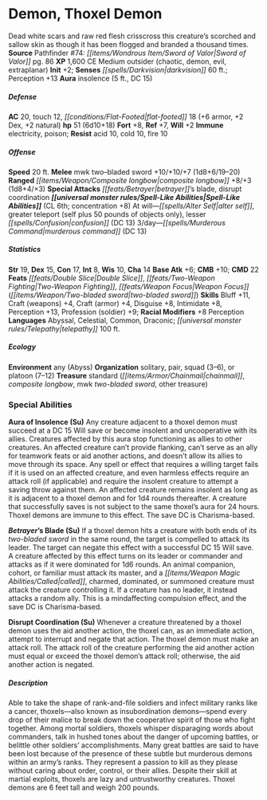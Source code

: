 ﻿---
cssclass: [monsters]
title1: Demon, Thoxel Demon
desc_short: Dead white scars and raw red flesh crisscross this creature's scorched
  and sallow skin as though it has been flogged and branded a thousand times.
title2: Thoxel Demon
CR: 5
sources:
- name: 'Pathfinder #74: Sword of Valor'
  page: 86
  link: http://paizo.com/products/btpy90qb?Pathfinder-Adventure-Path-74-Sword-of-Valor
XP: 1600
alignment: CE
size: Medium
type: outsider
subtypes:
- chaotic
- demon
- evil
- extraplanar
initiative:
  bonus: 2
senses:
  darkvision: 60
auras:
- name: insolence
  radius: 5
  DC: 15
AC:
  AC: 20
  touch: 12
  flat_footed: 18
  components:
    armor: 6
    dex: 2
    natural: 2
HP:
  HP: 51
  long: 6d10+18
saves:
  fort: 8
  ref: 7
  will: 2
immunities:
- electricity
- poison
resistances:
  acid: 10
  cold: 10
  fire: 10
speeds:
  base: 20
attacks:
  melee:
  - - text: mwk two-bladed sword +10/+10/+7 (1d8+6/19-20)
      entries:
      - - damage: 1d8+6
          crit_range: 19-20
      attack: mwk two-bladed sword
      bonus:
      - 10
      - 10
      - 7
  ranged:
  - - text: composite longbow +8/+3 (1d8+4/×3)
      entries:
      - - damage: 1d8+4
          crit_multiplier: 3
      attack: composite longbow
      bonus:
      - 8
      - 3
  special:
  - betrayer's blade
  - disrupt coordination
spell_like_abilities:
  entries:
  - name: alter self
    source: default
    freq: At will
  - name: greater teleport
    source: default
    freq: At will
    other: self plus 50 pounds of objects only
  - name: lesser confusion
    source: default
    freq: At will
    DC: 13
  - superscripts:
    - UM
    name: murderous command
    source: default
    freq: 3/day
    DC: 13
  sources:
  - name: default
    CL: 6
    concentration: 8
ability_scores:
  STR: 19
  DEX: 15
  CON: 17
  INT: 8
  WIS: 10
  CHA: 14
BAB: 6
CMB: 10
CMD: 22
feats:
- name: Double Slice
- name: Two-Weapon Fighting
- name: Weapon Focus (two-bladed sword)
skills:
  Bluff: 11
  Craft (weapons): 4
  Craft (armor): 4
  Disguise: 8
  Intimidate: 8
  Perception: 13
  Profession (soldier): 9
  _racial_mods:
    Perception:
      _: 8
languages:
- Abyssal
- Celestial
- Common
- Draconic
- telepathy 100 ft.
ecology:
  environment: any (Abyss)
  organization: solitary, pair, squad (3-6), or platoon (7-12)
  treasure_type: standard
  treasure:
  - chainmail
  - composite longbow
  - mwk two-bladed sword
  - other treasure
special_abilities:
  Aura of Insolence (Su): Any creature adjacent to a thoxel demon must succeed at
    a DC 15 Will save or become insolent and uncooperative with its allies. Creatures
    affected by this aura stop functioning as allies to other creatures. An affected
    creature can't provide flanking, can't serve as an ally for teamwork feats or
    aid another actions, and doesn't allow its allies to move through its space. Any
    spell or effect that requires a willing target fails if it is used on an affected
    creature, and even harmless effects require an attack roll (if applicable) and
    require the insolent creature to attempt a saving throw against them. An affected
    creature remains insolent as long as it is adjacent to a thoxel demon and for
    1d4 rounds thereafter. A creature that successfully saves is not subject to the
    same thoxel's aura for 24 hours. Thoxel demons are immune to this effect. The
    save DC is Charisma-based.
  Betrayer's Blade (Su): If a thoxel demon hits a creature with both ends of its two-bladed
    sword in the same round, the target is compelled to attack its leader. The target
    can negate this effect with a successful DC 15 Will save. A creature affected
    by this effect turns on its leader or commander and attacks as if it were dominated
    for 1d6 rounds. An animal companion, cohort, or familiar must attack its master,
    and a called, charmed, dominated, or summoned creature must attack the creature
    controlling it. If a creature has no leader, it instead attacks a random ally.
    This is a mindaffecting compulsion effect, and the save DC is Charisma-based.
  Disrupt Coordination (Su): Whenever a creature threatened by a thoxel demon uses
    the aid another action, the thoxel can, as an immediate action, attempt to interrupt
    and negate that action. The thoxel demon must make an attack roll. The attack
    roll of the creature performing the aid another action must equal or exceed the
    thoxel demon's attack roll; otherwise, the aid another action is negated.
desc_long: Able to take the shape of rank-and-file soldiers and infect military ranks
  like a cancer, thoxels-also known as insubordination demons-spend every drop of
  their malice to break down the cooperative spirit of those who fight together. Among
  mortal soldiers, thoxels whisper disparaging words about commanders, talk in hushed
  tones about the danger of upcoming battles, or belittle other soldiers' accomplishments.
  Many great battles are said to have been lost because of the presence of these subtle
  but murderous demons within an army's ranks. They represent a passion to kill as
  they please without caring about order, control, or their allies. Despite their
  skill at martial exploits, thoxels are lazy and untrustworthy creatures. Thoxel
  demons are 6 feet tall and weigh 200 pounds.

---

# Demon, Thoxel Demon
Dead white scars and raw red flesh crisscross this creature’s scorched and sallow skin as though it has been flogged and branded a thousand times.
**Source** Pathfinder #74: _[[items/Wondrous Item/Sword of Valor|Sword of Valor]]_ pg. 86
**XP** 1,600
CE Medium outsider (chaotic, demon, evil, extraplanar)
**Init** +2; **Senses** _[[spells/Darkvision|darkvision]]_ 60 ft.; Perception +13
**Aura** insolence (5 ft., DC 15)

##### Defense

**AC** 20, touch 12, _[[conditions/Flat-Footed|flat-footed]]_ 18 (+6 armor, +2 Dex, +2 natural)
**hp** 51 (6d10+18)
**Fort** +8, **Ref** +7, **Will** +2
**Immune** electricity, poison; **Resist** acid 10, cold 10, fire 10

##### Offense
**Speed** 20 ft.
**Melee** mwk two–bladed sword +10/+10/+7 (1d8+6/19–20)
**Ranged** _[[items/Weapon/Composite longbow|composite longbow]]_ +8/+3 (1d8+4/×3)
**Special Attacks** _[[feats/Betrayer|betrayer]]_’s blade, disrupt coordination
**_[[universal monster rules/Spell-Like Abilities|Spell-Like Abilities]]_** (CL 6th; concentration +8)
At will—_[[spells/Alter Self|alter self]]_, greater teleport (self plus 50 pounds of objects only), lesser _[[spells/Confusion|confusion]]_ (DC 13)
3/day—_[[spells/Murderous Command|murderous command]]_ (DC 13)

##### Statistics
**Str** 19, **Dex** 15, **Con** 17, **Int** 8, **Wis** 10, **Cha** 14
**Base Atk** +6; **CMB** +10; **CMD** 22
**Feats** _[[feats/Double Slice|Double Slice]]_, _[[feats/Two-Weapon Fighting|Two-Weapon Fighting]]_, _[[feats/Weapon Focus|Weapon Focus]]_ (_[[items/Weapon/Two-bladed sword|two-bladed sword]]_)
**Skills** Bluff +11, Craft (weapons) +4, Craft (armor) +4, Disguise +8, Intimidate +8, Perception +13, Profession (soldier) +9; **Racial Modifiers** +8 Perception
**Languages** Abyssal, Celestial, Common, Draconic; _[[universal monster rules/Telepathy|telepathy]]_ 100 ft.

##### Ecology

**Environment** any (Abyss)
**Organization** solitary, pair, squad (3–6), or platoon (7–12)
**Treasure** standard (_[[items/Armor/Chainmail|chainmail]]_, _composite longbow_, mwk _two-bladed sword_, other treasure)

### Special Abilities

**Aura of Insolence (Su)** Any creature adjacent to a thoxel demon must succeed at a DC 15 Will save or become insolent and uncooperative with its allies. Creatures affected by this aura stop functioning as allies to other creatures. An affected creature can’t provide flanking, can’t serve as an ally for teamwork feats or aid another actions, and doesn’t allow its allies to move through its space. Any spell or effect that requires a willing target fails if it is used on an affected creature, and even harmless effects require an attack roll (if applicable) and require the insolent creature to attempt a saving throw against them. An affected creature remains insolent as long as it is adjacent to a thoxel demon and for 1d4 rounds thereafter. A creature that successfully saves is not subject to the same thoxel’s aura for 24 hours. Thoxel demons are immune to this effect. The save DC is Charisma-based.

**_Betrayer_’s Blade (Su)** If a thoxel demon hits a creature with both ends of its _two-bladed sword_ in the same round, the target is compelled to attack its leader. The target can negate this effect with a successful DC 15 Will save. A creature affected by this effect turns on its leader or commander and attacks as if it were dominated for 1d6 rounds. An animal companion, cohort, or familiar must attack its master, and a _[[items/Weapon Magic Abilities/Called|called]]_, charmed, dominated, or summoned creature must attack the creature controlling it. If a creature has no leader, it instead attacks a random ally. This is a mindaffecting compulsion effect, and the save DC is Charisma-based.

**Disrupt Coordination (Su)** Whenever a creature threatened by a thoxel demon uses the aid another action, the thoxel can, as an immediate action, attempt to interrupt and negate that action. The thoxel demon must make an attack roll. The attack roll of the creature performing the aid another action must equal or exceed the thoxel demon’s attack roll; otherwise, the aid another action is negated.

##### Description

Able to take the shape of rank-and-file soldiers and infect military ranks like a cancer, thoxels—also known as insubordination demons—spend every drop of their malice to break down the cooperative spirit of those who fight together. Among mortal soldiers, thoxels whisper disparaging words about commanders, talk in hushed tones about the danger of upcoming battles, or belittle other soldiers’ accomplishments. Many great battles are said to have been lost because of the presence of these subtle but murderous demons within an army’s ranks. They represent a passion to kill as they please without caring about order, control, or their allies. Despite their skill at martial exploits, thoxels are lazy and untrustworthy creatures. Thoxel demons are 6 feet tall and weigh 200 pounds.